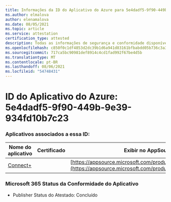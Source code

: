 ```yaml
---
title: Informações da ID do Aplicativo do Azure para 5e4dadf5-9f90-449b-9e39-934fd10b7c23
ms.author: elmalova
author: elenamalova
ms.date: 08/05/2021
ms.topic: article
ms.service: attestation
certification_type: attested
description: Todas as informações de segurança e conformidade disponíveis para o 5e4dadf5-9f90-449b-9e39-934fd10b7c23.
ms.openlocfilehash: c850f0c1df4853d2dc39b1d6a941d83161bfbabdd05b736c3a3ec8bbddab6b45
ms.sourcegitcommit: 717ca5bc90981def8914c4cd1fad992f67be4d5b
ms.translationtype: MT
ms.contentlocale: pt-BR
ms.lasthandoff: 08/06/2021
ms.locfileid: "54748431"
---
```

# <a name="azure-app-id-5e4dadf5-9f90-449b-9e39-934fd10b7c23"></a>ID do Aplicativo do Azure: 5e4dadf5-9f90-449b-9e39-934fd10b7c23


### <a name="apps-associated-with-this-id"></a>Aplicativos associados a essa ID:
| **Nome do aplicativo** | **Certificado** | **Exibir no AppSource** |
|--------------|---------------|-----------------------|
| [Connect+](https://docs.microsoft.com/microsoft-365-app-certification/forward/WA200002611) |  | [https://appsource.microsoft.com/product/office/WA200002611](https://appsource.microsoft.com/product/office/WA200002611) |

### <a name="microsoft-365-app-compliance-status"></a>Microsoft 365 Status da Conformidade do Aplicativo
- Publisher Status do Atestado: Concluído
